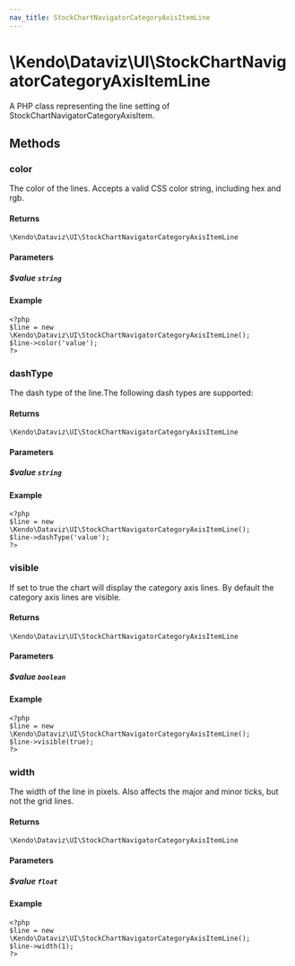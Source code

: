 ```yaml
---
nav_title: StockChartNavigatorCategoryAxisItemLine
---
```


# \Kendo\Dataviz\UI\StockChartNavigatorCategoryAxisItemLine

A PHP class representing the line setting of StockChartNavigatorCategoryAxisItem.


## Methods

### color
The color of the lines. Accepts a valid CSS color string, including hex and rgb.

#### Returns
`\Kendo\Dataviz\UI\StockChartNavigatorCategoryAxisItemLine`

#### Parameters

##### $value `string`



#### Example 
    <?php
    $line = new \Kendo\Dataviz\UI\StockChartNavigatorCategoryAxisItemLine();
    $line->color('value');
    ?>

### dashType
The dash type of the line.The following dash types are supported:

#### Returns
`\Kendo\Dataviz\UI\StockChartNavigatorCategoryAxisItemLine`

#### Parameters

##### $value `string`



#### Example 
    <?php
    $line = new \Kendo\Dataviz\UI\StockChartNavigatorCategoryAxisItemLine();
    $line->dashType('value');
    ?>

### visible
If set to true the chart will display the category axis lines. By default the category axis lines are visible.

#### Returns
`\Kendo\Dataviz\UI\StockChartNavigatorCategoryAxisItemLine`

#### Parameters

##### $value `boolean`



#### Example 
    <?php
    $line = new \Kendo\Dataviz\UI\StockChartNavigatorCategoryAxisItemLine();
    $line->visible(true);
    ?>

### width
The width of the line in pixels. Also affects the major and minor ticks, but not the grid lines.

#### Returns
`\Kendo\Dataviz\UI\StockChartNavigatorCategoryAxisItemLine`

#### Parameters

##### $value `float`



#### Example 
    <?php
    $line = new \Kendo\Dataviz\UI\StockChartNavigatorCategoryAxisItemLine();
    $line->width(1);
    ?>

